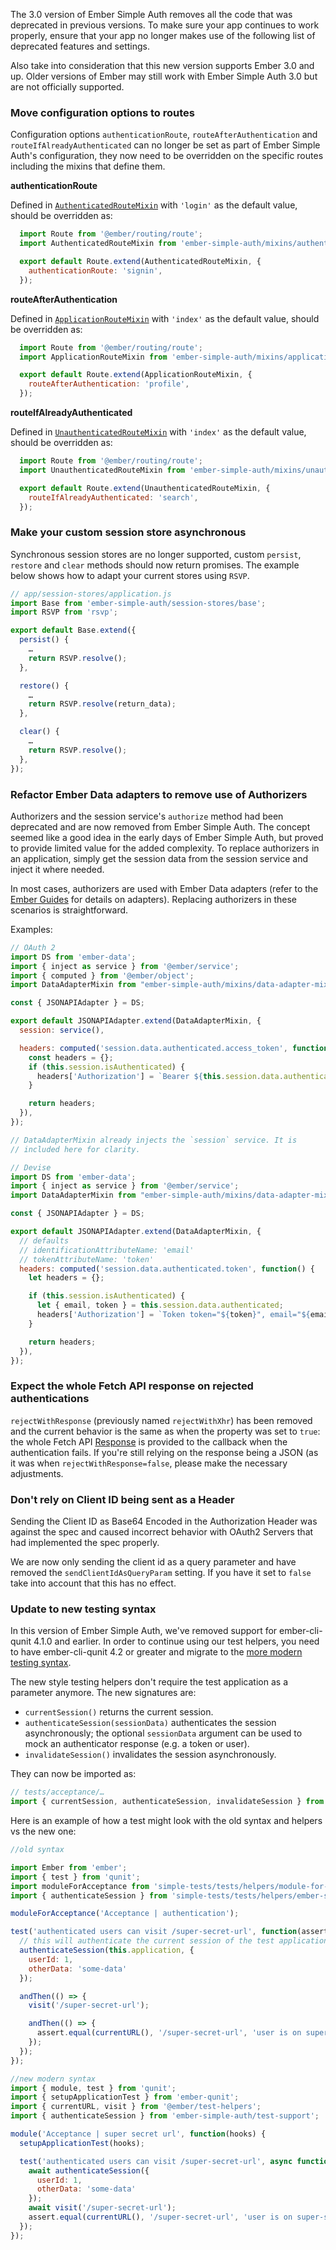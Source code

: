 The 3.0 version of Ember Simple Auth removes all the code that was deprecated in previous versions. To make sure
your app continues to work properly, ensure that your app no longer makes use of the following list of deprecated
features and settings.

Also take into consideration that this new version supports Ember 3.0 and up. Older versions of Ember may still
work with Ember Simple Auth 3.0 but are not officially supported.

### Move configuration options to routes

Configuration options `authenticationRoute`, `routeAfterAuthentication` and ` routeIfAlreadyAuthenticated` can
no longer be set as part of Ember Simple Auth's configuration, they now need to be overridden on the specific
routes including the mixins that define them.

**authenticationRoute**

Defined in [`AuthenticatedRouteMixin`](http://ember-simple-auth.com/api/classes/AuthenticatedRouteMixin.html) with
`'login'` as the default value, should be overridden as:

```js app/routes/protected.js
  import Route from '@ember/routing/route';
  import AuthenticatedRouteMixin from 'ember-simple-auth/mixins/authenticated-route-mixin';

  export default Route.extend(AuthenticatedRouteMixin, {
    authenticationRoute: 'signin',
  });
```

**routeAfterAuthentication**

Defined in [`ApplicationRouteMixin`](http://ember-simple-auth.com/api/classes/ApplicationRouteMixin.html) with
`'index'` as the default value, should be overridden as:

```js app/routes/application.js
  import Route from '@ember/routing/route';
  import ApplicationRouteMixin from 'ember-simple-auth/mixins/application-route-mixin';

  export default Route.extend(ApplicationRouteMixin, {
    routeAfterAuthentication: 'profile',
  });
```

**routeIfAlreadyAuthenticated**

Defined in [`UnauthenticatedRouteMixin`](http://ember-simple-auth.com/api/classes/UnauthenticatedRouteMixin.html) with
`'index'` as the default value, should be overridden as:

```js app/routes/application.js
  import Route from '@ember/routing/route';
  import UnauthenticatedRouteMixin from 'ember-simple-auth/mixins/unauthenticated-route-mixin';

  export default Route.extend(UnauthenticatedRouteMixin, {
    routeIfAlreadyAuthenticated: 'search',
  });
```

### Make your custom session store asynchronous

Synchronous session stores are no longer supported, custom `persist`, `restore` and `clear` methods should now return promises.
The example below shows how to adapt your current stores using `RSVP`.

```js
// app/session-stores/application.js
import Base from 'ember-simple-auth/session-stores/base';
import RSVP from 'rsvp';

export default Base.extend({
  persist() {
    …
    return RSVP.resolve();
  },

  restore() {
    …
    return RSVP.resolve(return_data);
  },

  clear() {
    …
    return RSVP.resolve();
  },
});
```

### Refactor Ember Data adapters to remove use of Authorizers

Authorizers and the session service's `authorize` method had been deprecated and
are now removed from Ember Simple Auth. The concept seemed like a good idea
in the early days of Ember Simple Auth, but proved to provide limited value for
the added complexity. To replace authorizers in an application, simply get the
session data from the session service and inject it where needed.

In most cases, authorizers are used with Ember Data adapters (refer to the
[Ember Guides](https://guides.emberjs.com/v3.4.0/models/customizing-adapters/#toc_headers-customization)
for details on adapters). Replacing authorizers in these scenarios is straightforward.

Examples:

```js
// OAuth 2
import DS from 'ember-data';
import { inject as service } from '@ember/service';
import { computed } from '@ember/object';
import DataAdapterMixin from "ember-simple-auth/mixins/data-adapter-mixin";

const { JSONAPIAdapter } = DS;

export default JSONAPIAdapter.extend(DataAdapterMixin, {
  session: service(),

  headers: computed('session.data.authenticated.access_token', function() {
    const headers = {};
    if (this.session.isAuthenticated) {
      headers['Authorization'] = `Bearer ${this.session.data.authenticated.access_token}`;
    }

    return headers;
  }),
});

// DataAdapterMixin already injects the `session` service. It is
// included here for clarity.
```

```js
// Devise
import DS from 'ember-data';
import { inject as service } from '@ember/service';
import DataAdapterMixin from "ember-simple-auth/mixins/data-adapter-mixin";

const { JSONAPIAdapter } = DS;

export default JSONAPIAdapter.extend(DataAdapterMixin, {
  // defaults
  // identificationAttributeName: 'email'
  // tokenAttributeName: 'token'
  headers: computed('session.data.authenticated.token', function() {
    let headers = {};

    if (this.session.isAuthenticated) {
      let { email, token } = this.session.data.authenticated;
      headers['Authorization'] = `Token token="${token}", email="${email}"`;
    }

    return headers;
  }),
});
```

### Expect the whole Fetch API response on rejected authentications

`rejectWithResponse` (previously named `rejectWithXhr`) has been removed and the current behavior
is the same as when the property was set to `true`: the whole Fetch API [Response](https://fetch.spec.whatwg.org/#response-class) is provided to the
callback when the authentication fails. If you're still relying on the response being a JSON (as it
was when `rejectWithResponse=false`, please make the necessary adjustments.

### Don't rely on Client ID being sent as a Header

Sending the Client ID as Base64 Encoded in the Authorization Header was against the spec and caused
incorrect behavior with OAuth2 Servers that had implemented the spec properly.

We are now only sending the client id as a query parameter and have removed the `sendClientIdAsQueryParam`
setting. If you have it set to `false` take into account that this has no effect.

### Update to new testing syntax

In this version of Ember Simple Auth, we've removed support for ember-cli-qunit 4.1.0 and earlier. In order to
continue using our test helpers, you need to have ember-cli-qunit 4.2 or greater and migrate to the [more modern testing
syntax](https://dockyard.com/blog/2018/01/11/modern-ember-testing).

The new style testing helpers don't require the test application as a parameter anymore. The new signatures are:

* `currentSession()` returns the current session.
* `authenticateSession(sessionData)` authenticates the session asynchronously;
  the optional `sessionData` argument can be used to mock an authenticator
  response (e.g. a token or user).
* `invalidateSession()` invalidates the session asynchronously.

They can now be imported as:
```js
// tests/acceptance/…
import { currentSession, authenticateSession, invalidateSession } from 'ember-simple-auth/test-support';
```

Here is an example of how a test might look with the old syntax and helpers vs the new one:

```js
//old syntax

import Ember from 'ember';
import { test } from 'qunit';
import moduleForAcceptance from 'simple-tests/tests/helpers/module-for-acceptance';
import { authenticateSession } from 'simple-tests/tests/helpers/ember-simple-auth';

moduleForAcceptance('Acceptance | authentication');

test('authenticated users can visit /super-secret-url', function(assert) {
  // this will authenticate the current session of the test application
  authenticateSession(this.application, {
    userId: 1,
    otherData: 'some-data'
  });

  andThen(() => {
    visit('/super-secret-url');

    andThen(() => {
      assert.equal(currentURL(), '/super-secret-url', 'user is on super-secret-url');
    });
  });
});
```

```js
//new modern syntax
import { module, test } from 'qunit';
import { setupApplicationTest } from 'ember-qunit';
import { currentURL, visit } from '@ember/test-helpers';
import { authenticateSession } from 'ember-simple-auth/test-support';

module('Acceptance | super secret url', function(hooks) {
  setupApplicationTest(hooks);

  test('authenticated users can visit /super-secret-url', async function(assert) {
    await authenticateSession({
      userId: 1,
      otherData: 'some-data'
    });
    await visit('/super-secret-url');
    assert.equal(currentURL(), '/super-secret-url', 'user is on super-secret-url');
  });
});
```
